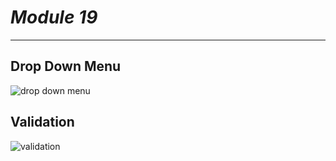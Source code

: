 # *Module 19*
---

## **Drop Down Menu**
![drop down menu](resources/drop_down_menu.png)

## **Validation**

![validation](resources/validation.png)
